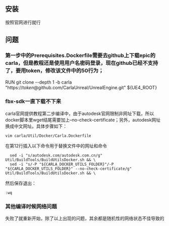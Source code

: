 ## 安装
按照官网进行就行

## 问题
### 第一步中的Prerequisites.Dockerfile需要去github上下载epic的carla，但是教程还是使用用户名密码登录，现在github已经不支持了，要用token，修改该文件中的50行为；
RUN git clone --depth 1 -b carla "https://$token$@github.com/CarlaUnreal/UnrealEngine.git" ${UE4_ROOT}

### fbx-sdk一直下载不下来
carla官网提供教程第二步编译中，由于autodesk官网限制非网址下载，所以docker脚本里wget结尾需要加上–no-check-certificate；另外，autodesk网址换成中文网址。具体步骤如下：
```
vim carla/Util/Docker/Carla.Dockerfile
```
在第12行插入以下命令用于替换文件中的网址和命令
```
  sed -i "s/autodesk.com/autodesk.com.cn/g" Util/BuildTools/BuildUtilsDocker.sh && \
  sed -i "s/-P "${CARLA_DOCKER_UTILS_FOLDER}"/-P "${CARLA_DOCKER_UTILS_FOLDER}" --no-check-certificate/g" Util/BuildTools/BuildUtilsDocker.sh && \
```
然后保存退出：
```
:wq
```

### 其他编译时候网络问题
失败了就重新开始，除了以上出现的问题，其余都是随机性的网络状态不佳导致的
